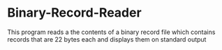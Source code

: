 # Binary-Record-Reader
This program reads a the contents of a binary record file which contains records that are 22 bytes each and displays 
them on standard output
